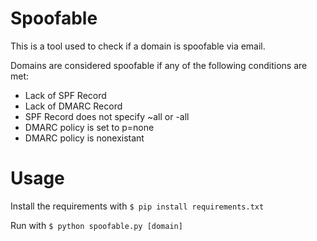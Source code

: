 # Spoofable
This is a tool used to check if a domain is spoofable via email.

Domains are considered spoofable if any of the following conditions are met:
+ Lack of SPF Record
+ Lack of DMARC Record
+ SPF Record does not specify ~all or -all
+ DMARC policy is set to p=none
+ DMARC policy is nonexistant

# Usage

Install the requirements with `$ pip install requirements.txt`

Run with `$ python spoofable.py [domain]`

